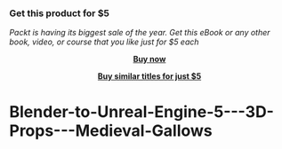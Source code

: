 
### Get this product for $5

<i>Packt is having its biggest sale of the year. Get this eBook or any other book, video, or course that you like just for $5 each</i>


<b><p align='center'>[Buy now](https://packt.link/9781837635696)</p></b>


<b><p align='center'>[Buy similar titles for just $5](https://subscription.packtpub.com/search)</p></b>


# Blender-to-Unreal-Engine-5---3D-Props---Medieval-Gallows